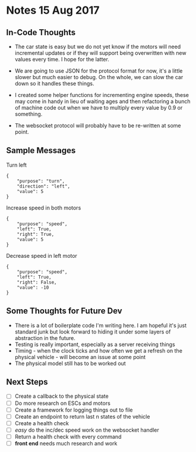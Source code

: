 # Notes 15 Aug 2017

## In-Code Thoughts

- The car state is easy but we do not yet know if the motors will need incremental updates or if they will support being overwritten with new values every time.  I hope for the latter.

- We are going to use JSON for the protocol format for now, it's a little slower but much easier to debug.  On the whole, we can slow the car down so it handles these things.

- I created some helper functions for incrementing engine speeds, these may come in handy in lieu of waiting ages and then refactoring a bunch of machine code out when we have to multiply every value by 0.9 or something.

- The websocket protocol will probably have to be re-written at some point.

## Sample Messages

Turn left
```
{
    "purpose": "turn",
    "direction": "left",
    "value": 5
}
```

Increase speed in both motors
```
{
    "purpose": "speed",
    "left": True,
    "right": True,
    "value": 5
}
```

Decrease speed in left motor
```
{
    "purpose": "speed",
    "left": True,
    "right": False,
    "value": -10 
}
```


## Some Thoughts for Future Dev

- There is a lot of boilerplate code I'm writing here.  I am hopeful it's just standard junk but look forward to hiding it under some layers of abstraction in the future.
- Testing is really important, especially as a server receiving things
- Timing - when the clock ticks and how often we get a refresh on the physical vehicle - will become an issue at some point
- The physical model still has to be worked out


## Next Steps

- [ ] Create a callback to the physical state
- [ ] Do more research on ESCs and motors
- [ ] Create a framework for logging things out to file
- [ ] Create an endpoint to return last n states of the vehicle
- [ ] Create a health check
- [ ] *easy* do the inc/dec speed work on the websocket handler
- [ ] Return a health check with every command
- [ ] **front end** needs much research and work
